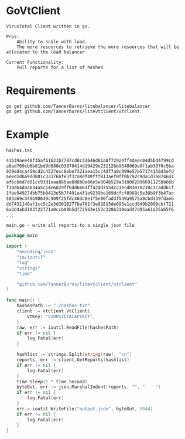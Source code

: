 # GoVtClient

    VirusTotal Client written in go.

    Pros:
        Ability to scale with load. 
        The more resources to retrieve the more resources that will be allocated to the load balancer
    
    Current Functionality:
        Pull reports for a list of hashes

# Requirements

	go get github.com/TannerBurns/litebalancer/litebalancer
	go get github.com/Tannerburns/litevtclient/vtclient

# Example

    hashes.txt

```txt
41b39aee40f35afb1621b7787cd8c33646d81a8f72924ff4deec04d5bd4799cd
a8ad709cb6b81bd9d080c03870414d19429e23212bb9348069e9f1ab3870c5ba
939e84ca459cd2c4527ecc8ebe7321aea15cc4d77a0c999e57e57174156d3efd
aeed1dba9dd801c33376bfe3f37a8df49fff813aef0ff0b792c9da1d7a874641
af6cb6d7d81cc93d1eaa080ae8d8b0e66e5e004b529a310082b96691125bb66b
f10d64daa834a5c14e6829ff6dd686dff424d7554cc1ecd83870210c7cadd61f
1fae949274bb75b8413e5b7f491a4f1e9239be169dcfcf0988c5e38b9f3b47ac
563a69c349b98649c909f25fdc46dc0e1f5e80fad4f549a9575a8cbd439fdaeb
dd7431146af1cc5c2e3d3018277ba781f3e92815de695e1ccd849b2099cbf721
6a3d4abd103f22771a0ccb09b5df72563e153c328b310ead47d95a61d25a65f6
...
```

    main.go - write all reports to a single json file

```go
package main

import (
	"encoding/json"
	"io/ioutil"
	"log"
	"strings"
	"time"

	"github.com/TannerBurns/litevtclient/vtclient"
)

func main() {
	hashesPath := "./hashes.txt"
	client := vtclient.VtClient{
		VtKey: "VIRUSTOTALAPIKEY",
	}
	raw, err := ioutil.ReadFile(hashesPath)
	if err != nil {
		log.Fatal(err)
	}

	hashlist := strings.Split(string(raw), "\n")
	reports, err := client.GetReports(hashlist)
	if err != nil {
		log.Fatal(err)
	}
	time.Sleep(1 * time.Second)
	byteOut, err := json.MarshalIndent(reports, "", "    ")
	if err != nil {
		log.Fatal(err)
	}
	err = ioutil.WriteFile("output.json", byteOut, 0644)
	if err != nil {
		log.Fatal(err)
	}
}
```
